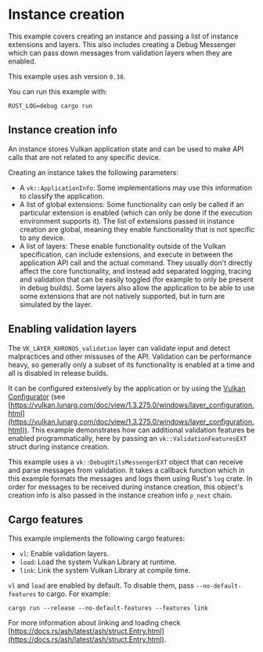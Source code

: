 # Instance creation

This example covers creating an instance and passing a list of instance extensions and layers. This also includes creating a Debug Messenger which can pass down messages from validation layers when they are enabled.

This example uses ash version `0.38`.

You can run this example with:

`RUST_LOG=debug cargo run`

## Instance creation info

An instance stores Vulkan application state and can be used to make API calls that are not related to any specific device. 

Creating an instance takes the following parameters:

 - A `vk::ApplicationInfo`: Some implementations may use this information to classify the application.
 - A list of global extensions: Some functionality can only be called if an particular extension is enabled (which can only be done if the execution environment supports it). The list of extensions passed in instance creation are global, meaning they enable functionality that is not specific to any device.
 - A list of layers: These enable functionality outside of the Vulkan specification, can include extensions, and execute in between the application API call and the actual command. They usually don't directly affect the core functionality, and instead add separated logging, tracing and validation that can be easily toggled (for example to only be present in debug builds). Some layers also allow the application to be able to use some extensions that are not natively supported, but in turn are simulated by the layer.

## Enabling validation layers

The `VK_LAYER_KHRONOS_validation` layer can validate input and detect malpractices and other missuses of the API. Validation can be performance heavy, so generally only a subset of its functionality is enabled at a time and all is disabled in release builds.

It can be configured extensively by the application or by using the [Vulkan Configurator](https://vulkan.lunarg.com/doc/view/1.3.275.0/windows/vkconfig.html) (see [https://vulkan.lunarg.com/doc/view/1.3.275.0/windows/layer_configuration.html](https://vulkan.lunarg.com/doc/view/1.3.275.0/windows/layer_configuration.html)). This example demonstrates how can additional validation features  be enabled programmatically, here by passing an `vk::ValidationFeaturesEXT` struct during instance creation.

This example uses a `vk::DebugUtilsMessengerEXT` object that can receive and parse messages from validation. It takes a callback function which in this example formats the messages and logs them using Rust's `log` crate. In order for messages to be received during instance creation, this object's creation info is also passed in the instance creation info `p_next` chain.

## Cargo features

This example implements the following cargo features:

- `vl`: Enable validation layers.
- `load`: Load the system Vulkan Library at runtime.
- `link`: Link the system Vulkan Library at compile time.

`vl` and `load` are enabled by default. To disable them, pass `--no-default-features` to cargo.
For example:

`cargo run --release --no-default-features --features link`

For more information about linking and loading check
[https://docs.rs/ash/latest/ash/struct.Entry.html](https://docs.rs/ash/latest/ash/struct.Entry.html).
